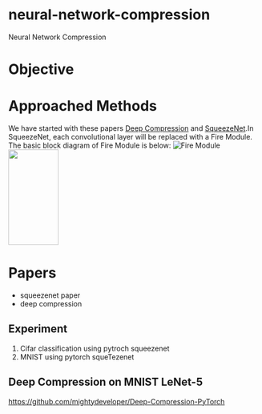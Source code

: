 
# neural-network-compression
Neural Network Compression

# Objective

# Approached Methods
We have started with these papers [Deep Compression](https://arxiv.org/abs/1510.00149) and  [SqueezeNet](https://arxiv.org/abs/1602.07360).In SqueezeNet, each convolutional layer will be replaced with a Fire Module. The basic block diagram of Fire Module is below:
![Fire Module](https://github.com/prashantksharma/neural-network-compression/blob/master/fire_module.png )
<img src="https://github.com/prashantksharma/neural-network-compression/blob/master/fire_module.png" width="100" height="190">
# Papers
* squeezenet paper
* deep compression

## Experiment 
1. Cifar classification using pytroch squeezenet
2. MNIST using pytorch squeTezenet



## Deep Compression on MNIST LeNet-5
https://github.com/mightydeveloper/Deep-Compression-PyTorch


